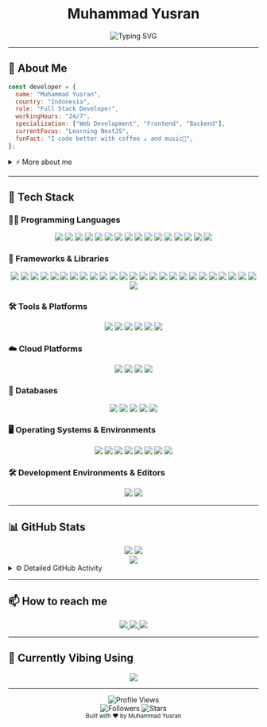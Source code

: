 <h1 align="center">Muhammad Yusran</h1>
<div align="center">
  <img src="https://readme-typing-svg.herokuapp.com?font=Fira+Code&weight=600&size=22&pause=500&color=6C33F7&center=true&vCenter=true&random=false&width=440&lines=Website+Developer;Full+Stack;Open+Source+Contributor;Always+Learning+New+Things" alt="Typing SVG" />
</div>

<!-- <p align="center">
  <a href="https://www.linkedin.com/in/yourprofile/"><img src="https://img.shields.io/badge/LinkedIn-0077B5?style=for-the-badge&logo=linkedin&logoColor=white"/></a>
  <a href="https://twitter.com/yourhandle"><img src="https://img.shields.io/badge/Twitter-1DA1F2?style=for-the-badge&logo=twitter&logoColor=white"/></a>
  <a href="https://dev.to/yourhandle"><img src="https://img.shields.io/badge/dev.to-0A0A0A?style=for-the-badge&logo=devdotto&logoColor=white"/></a>
  <a href="https://medium.com/@youraccount"><img src="https://img.shields.io/badge/Medium-12100E?style=for-the-badge&logo=medium&logoColor=white"/></a>
  <a href="mailto:your.email@example.com"><img src="https://img.shields.io/badge/Email-D14836?style=for-the-badge&logo=gmail&logoColor=white"/></a>
</p> -->

---

## 💫 About Me

```javascript
const developer = {
  name: "Muhammad Yusran",
  country: "Indonesia",
  role: "Full Stack Developer",
  workingHours: "24/7",
  specialization: ["Web Development", "Frontend", "Backend"],
  currentFocus: "Learning NextJS",
  funFact: "I code better with coffee ☕ and music🎵",
};
```

<details>
  <summary>⚡ More about me</summary>
  <br>
  <p>
    Passionate about creating elegant solutions to complex problems. I enjoy working on challenging projects that push my limits and expand my knowledge. When I'm not coding, you can find me exploring new technologies, contributing to open-source projects, or sharing knowledge through blog posts and tutorials.
  </p>
  <p>
    I believe in continuous learning and improvement. My journey in tech is driven by curiosity and the desire to make a positive impact through innovative solutions.
  </p>
</details>

---

## 🚀 Tech Stack

### 👨‍💻 Programming Languages

<p align="center">
  <img src="https://img.shields.io/badge/HTML5-E34F26?style=for-the-badge&logo=html5&logoColor=white">
  <img src="https://img.shields.io/badge/CSS3-1572B6?style=for-the-badge&logo=css3&logoColor=white">
  <img src="https://img.shields.io/badge/JavaScript-F7DF1E?style=for-the-badge&logo=javascript&logoColor=black" />
  <img src="https://img.shields.io/badge/json-5E5C5C?style=for-the-badge&logo=json&logoColor=white">
  <img src="https://img.shields.io/badge/TypeScript-007ACC?style=for-the-badge&logo=typescript&logoColor=white" />
  <img src="https://img.shields.io/badge/Python-3776AB?style=for-the-badge&logo=python&logoColor=white" />
  <img src="https://img.shields.io/badge/Go-00ADD8?style=for-the-badge&logo=go&logoColor=white" />
  <img src="https://img.shields.io/badge/Rust-000000?style=for-the-badge&logo=rust&logoColor=white" />
  <img src="https://img.shields.io/badge/Java-ED8B00?style=for-the-badge&logo=openjdk&logoColor=white" />
  <img src="https://img.shields.io/badge/PHP-777BB4?style=for-the-badge&logo=php&logoColor=white" />
  <img src="https://img.shields.io/badge/Lua-2C2D72?style=for-the-badge&logo=lua&logoColor=white">
  <img src="https://img.shields.io/badge/Ruby-CC342D?style=for-the-badge&logo=ruby&logoColor=white">
  <img src="https://img.shields.io/badge/C-00599C?style=for-the-badge&logo=c&logoColor=white">
  <img src="https://img.shields.io/badge/C%2B%2B-00599C?style=for-the-badge&logo=c%2B%2B&logoColor=white">
  <img src="https://img.shields.io/badge/C%23-239120?style=for-the-badge&logo=csharp&logoColor=white">
  <img src="https://img.shields.io/badge/Dart-0175C2?style=for-the-badge&logo=dart&logoColor=white">
</p>

### 🧰 Frameworks & Libraries

<p align="center">
  <img src="https://img.shields.io/badge/React-20232A?style=for-the-badge&logo=react&logoColor=61DAFB" />
  <img src="https://img.shields.io/badge/Vue.js-35495E?style=for-the-badge&logo=vue.js&logoColor=4FC08D" />
  <img src="https://img.shields.io/badge/Angular-DD0031?style=for-the-badge&logo=angular&logoColor=white" />
  <img src="https://img.shields.io/badge/Next.js-000000?style=for-the-badge&logo=next.js&logoColor=white" />
  <img src="https://img.shields.io/badge/Svelte-4A4A55?style=for-the-badge&logo=svelte&logoColor=FF3E00" />
  <img src="https://img.shields.io/badge/Node.js-43853D?style=for-the-badge&logo=node.js&logoColor=white" />
  <img src="https://img.shields.io/badge/Express.js-404D59?style=for-the-badge&logo=express&logoColor=white" />
  <img src="https://img.shields.io/badge/Laravel-FF2D20?style=for-the-badge&logo=laravel&logoColor=white" />
  <img src="https://img.shields.io/badge/Spring-6DB33F?style=for-the-badge&logo=spring&logoColor=white" />
  <img src="https://img.shields.io/badge/React_Native-20232A?style=for-the-badge&logo=react&logoColor=61DAFB">
  <img src="https://img.shields.io/badge/.NET-512BD4?style=for-the-badge&logo=dotnet&logoColor=white">
  <img src="https://img.shields.io/badge/axios-671ddf?&style=for-the-badge&logo=axios&logoColor=white">
  <img src="https://img.shields.io/badge/Bootstrap-563D7C?style=for-the-badge&logo=bootstrap&logoColor=white">
  <img src="https://img.shields.io/badge/Babel-F9DC3E?style=for-the-badge&logo=babel&logoColor=white">
  <img src="https://img.shields.io/badge/Astro-0C1222?style=for-the-badge&logo=astro&logoColor=FDFDFE">
  <img src="https://img.shields.io/badge/Composer-885630?style=for-the-badge&logo=Composer&logoColor=white">
  <img src="https://img.shields.io/badge/Electron-2B2E3A?style=for-the-badge&logo=electron&logoColor=9FEAF9">
  <img src="https://img.shields.io/badge/Expo-1B1F23?style=for-the-badge&logo=expo&logoColor=white">
  <img src="https://img.shields.io/badge/gradle-02303A?style=for-the-badge&logo=gradle&logoColor=white">
  <img src="https://img.shields.io/badge/jQuery-0769AD?style=for-the-badge&logo=jquery&logoColor=white">
  <img src="https://img.shields.io/badge/React_Router-CA4245?style=for-the-badge&logo=react-router&logoColor=white">
  <img src="https://img.shields.io/badge/Redux-593D88?style=for-the-badge&logo=redux&logoColor=white">
  <img src="https://img.shields.io/badge/Sass-CC6699?style=for-the-badge&logo=sass&logoColor=white">
  <img src="https://img.shields.io/badge/Socket.io-010101?&style=for-the-badge&logo=Socket.io&logoColor=white">
  <img src="https://img.shields.io/badge/Tailwind_CSS-38B2AC?style=for-the-badge&logo=tailwind-css&logoColor=white">
  <img src="https://img.shields.io/badge/ts--node-3178C6?style=for-the-badge&logo=ts-node&logoColor=white">
</p>

### 🛠️ Tools & Platforms

<p align="center">
  <img src="https://img.shields.io/badge/Docker-2496ED?style=for-the-badge&logo=docker&logoColor=white" />
  <img src="https://img.shields.io/badge/Git-F05032?style=for-the-badge&logo=git&logoColor=white" />
  <img src="https://img.shields.io/badge/Nginx-009639?style=for-the-badge&logo=nginx&logoColor=white">
  <img src="https://img.shields.io/badge/npm-CB3837?style=for-the-badge&logo=npm&logoColor=white">
  <img src="https://img.shields.io/badge/Vite-B73BFE?style=for-the-badge&logo=vite&logoColor=FFD62E">
  <img src="https://img.shields.io/badge/Xampp-F37623?style=for-the-badge&logo=xampp&logoColor=white">
</p>

### ☁️ Cloud Platforms

<p align="center">
  <img src="https://img.shields.io/badge/Digital_Ocean-0080FF?style=for-the-badge&logo=digitalocean&logoColor=white" />
  <img src="https://img.shields.io/badge/Heroku-430098?style=for-the-badge&logo=heroku&logoColor=white" />
  <img src="https://img.shields.io/badge/Vercel-000000?style=for-the-badge&logo=vercel&logoColor=white" />
  <img src="https://img.shields.io/badge/Netlify-00C7B7?style=for-the-badge&logo=netlify&logoColor=white" />
</p>

### 💾 Databases

<p align="center">
  <img src="https://img.shields.io/badge/PostgreSQL-316192?style=for-the-badge&logo=postgresql&logoColor=white" />
  <img src="https://img.shields.io/badge/MySQL-00000F?style=for-the-badge&logo=mysql&logoColor=white" />
  <img src="https://img.shields.io/badge/MongoDB-4EA94B?style=for-the-badge&logo=mongodb&logoColor=white" />
  <img src="https://img.shields.io/badge/MariaDB-003545?style=for-the-badge&logo=mariadb&logoColor=white" />
  <img src="https://img.shields.io/badge/Sqlite-003B57?style=for-the-badge&logo=sqlite&logoColor=white">
</p>

### 🖥️ Operating Systems & Environments

<p align="center">
  <img src="https://img.shields.io/badge/Linux-FCC624?style=for-the-badge&logo=linux&logoColor=black" />
  <img src="https://img.shields.io/badge/Arch_Linux-1793D1?style=for-the-badge&logo=arch-linux&logoColor=white" />
  <img src="https://img.shields.io/badge/Ubuntu-E95420?style=for-the-badge&logo=ubuntu&logoColor=white" />
  <img src="https://img.shields.io/badge/Debian-A81D33?style=for-the-badge&logo=debian&logoColor=white" />
  <img src="https://img.shields.io/badge/Windows-0078D6?style=for-the-badge&logo=windows&logoColor=white" />
  <img src="https://img.shields.io/badge/Kali_Linux-557C94?style=for-the-badge&logo=kali-linux&logoColor=white">
  <img src="https://img.shields.io/badge/Alpine_Linux-0D597F?style=for-the-badge&logo=alpine-linux&logoColor=white">
  <img src="https://img.shields.io/badge/Android-3DDC84?style=for-the-badge&logo=android&logoColor=white">
</p>

### 🛠️ Development Environments & Editors

<p align="center">
  <img src="https://img.shields.io/badge/Visual_Studio_Code-0078D4?style=for-the-badge&logo=visual-studio-code&logoColor=white" />
  <img src="https://img.shields.io/badge/Godot-478CBF?style=for-the-badge&logo=GodotEngine&logoColor=white">
</p>

---

## 📊 GitHub Stats

<div align="center">
  <img src="https://github-readme-stats.vercel.app/api?username=mhmmdyusran&show_icons=true&theme=radical%22%20alt=%22GitHub%20Stats%22%20height=%22170" />
  <img src="https://github-readme-stats.vercel.app/api/top-langs/?username=mhmmdyusran&layout=compact&theme=radical%22%20alt=%22Top%20Languages%22%20height=%22170" />
</div>

<div align="center">
  <img src="https://github-readme-streak-stats.herokuapp.com/?user=mhmmdyusran&theme=radical%22%20alt=%22GitHub%20Streak" />
</div>

<details>
  <summary>⚙️ Detailed GitHub Activity</summary>
  <br>
  
  <img src="https://github-profile-summary-cards.vercel.app/api/cards/profile-details?username=mhmmdyusran&theme=monokai" alt="Activity Graph" />
  
  <img src="https://github-profile-trophy.vercel.app/?username=mhmmdyusran&theme=onedark&column=7" alt="Trophies" />
</details>

---

<!-- ## 💼 Projects

<table>
  <tr>
    <td width="50%">
      <h3 align="center">Project 1</h3>
      <div align="center">
        <a href="https://github.com/yourusername/project1" target="_blank">
          <img src="https://github-readme-stats.vercel.app/api/pin/?username=mhmmdyusran&repo=project1&theme=radical" alt="Project 1" />
        </a>
        <p><strong>Tech Stack:</strong> React, Node.js, MongoDB</p>
        <p>A full-stack application for managing tasks with real-time collaboration features</p>
      </div>
    </td>
    <td width="50%">
      <h3 align="center">Project 2</h3>
      <div align="center">
        <a href="https://github.com/yourusername/project2" target="_blank">
          <img src="https://github-readme-stats.vercel.app/api/pin/?username=mhmmdyusran&repo=project2&theme=radical" alt="Project 2" />
        </a>
        <p><strong>Tech Stack:</strong> Vue.js, Firebase, TailwindCSS</p>
        <p>A real-time chat application with end-to-end encryption</p>
      </div>
    </td>
  </tr>
  <tr>
    <td width="50%">
      <h3 align="center">Project 3</h3>
      <div align="center">
        <a href="https://github.com/yourusername/project3" target="_blank">
          <img src="https://github-readme-stats.vercel.app/api/pin/?username=mhmmdyusran&repo=project3&theme=radical" alt="Project 3" />
        </a>
        <p><strong>Tech Stack:</strong> Django, PostgreSQL, Docker</p>
        <p>An AI-powered content recommendation engine</p>
      </div>
    </td>
    <td width="50%">
      <h3 align="center">Project 4</h3>
      <div align="center">
        <a href="https://github.com/mhmmdyusran/project4" target="_blank">
          <img src="https://github-readme-stats.vercel.app/api/pin/?username=mhmmdyusran&repo=project4&theme=radical" alt="Project 4" />
        </a>
        <p><strong>Tech Stack:</strong> Go, gRPC, Kubernetes</p>
        <p>A high-performance microservice architecture for data processing</p>
      </div>
    </td>
  </tr>
</table>

--- -->
<!--
## 📜 Latest Blog Posts

<!-- BLOG-POST-LIST:START
- [Building Scalable Microservices with Go and Kubernetes](https://yourwebsite.com/blog/1)
- [Advanced React Patterns for State Management](https://yourwebsite.com/blog/2)
- [Implementing CI/CD Pipelines with GitHub Actions](https://yourwebsite.com/blog/3)
- [Machine Learning Models in Production: Best Practices](https://yourwebsite.com/blog/4)
- [Zero-Downtime Deployments with Kubernetes](https://yourwebsite.com/blog/5)
<!-- BLOG-POST-LIST:END

---
-->
<!-- ## 🌱 Current Learning

<p align="center">
  <img src="https://img.shields.io/badge/Web3.js-F16822?style=for-the-badge&logo=web3.js&logoColor=white" />
  <img src="https://img.shields.io/badge/Solidity-363636?style=for-the-badge&logo=solidity&logoColor=white" />
  <img src="https://img.shields.io/badge/Rust-000000?style=for-the-badge&logo=rust&logoColor=white" />
  <img src="https://img.shields.io/badge/WebAssembly-654FF0?style=for-the-badge&logo=webassembly&logoColor=white" />
  <img src="https://img.shields.io/badge/Svelte-FF3E00?style=for-the-badge&logo=svelte&logoColor=white" />
</p>

--- -->

<!-- ## 🏆 Certifications

<p align="center">
  <img src="https://img.shields.io/badge/AWS_Certified_Solutions_Architect-FF9900?style=for-the-badge&logo=amazon-aws&logoColor=white" />
  <img src="https://img.shields.io/badge/Google_Cloud_Professional_Engineer-4285F4?style=for-the-badge&logo=google-cloud&logoColor=white" />
  <img src="https://img.shields.io/badge/Azure_Solutions_Architect-0078D4?style=for-the-badge&logo=microsoft-azure&logoColor=white" />
  <img src="https://img.shields.io/badge/Certified_Kubernetes_Administrator-326CE5?style=for-the-badge&logo=kubernetes&logoColor=white" />
  <img src="https://img.shields.io/badge/Certified_Scrum_Master-009FDA?style=for-the-badge&logo=scrumalliance&logoColor=white" />
</p>

--- -->

## 📫 How to reach me

<p align="center">
  <a href="mailto:contact.mhmmdyusran@gmail.com">
    <img src="https://img.shields.io/badge/Email-D14836?style=for-the-badge&logo=gmail&logoColor=white" />
  </a>
  <a href="https://dev.to/yourhandle">
    <img src="https://img.shields.io/badge/DEV.TO-0A0A0A?style=for-the-badge&logo=dev.to&logoColor=white" />
  </a>
  <a href="https://wa.me/6285822049880">
    <img src="https://img.shields.io/badge/WhatsApp-25D366?style=for-the-badge&logo=whatsapp&logoColor=white">
  </a>
</p>

---

## 🎵 Currently Vibing Using

<p align="center">
  <img src="https://img.shields.io/badge/Spotify-1ED760?&style=for-the-badge&logo=spotify&logoColor=white" />
</p>

---

<div align="center">
  <img src="https://komarev.com/ghpvc/?username=mhmmdyusran&color=blueviolet&style=for-the-badge" alt="Profile Views" />
</div>

<div align="center">
  <img src="https://img.shields.io/github/followers/mhmmdyusran?style=for-the-badge&color=yellow" alt="Followers" />
  <img src="https://img.shields.io/github/stars/mhmmdyusran?style=for-the-badge&color=yellow" alt="Stars" />
</div>

<div align="center">
  <sub>Built with ❤️ by Muhammad Yusran</sub>
</div>
